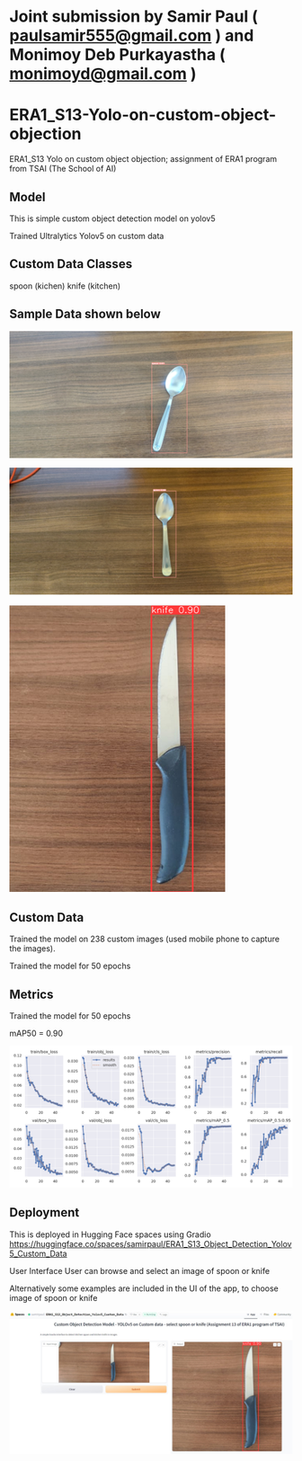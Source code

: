 # Joint submission by Samir Paul ( paulsamir555@gmail.com ) and Monimoy Deb Purkayastha ( monimoyd@gmail.com )

# ERA1_S13-Yolo-on-custom-object-objection
ERA1_S13 Yolo on custom object objection; assignment of ERA1 program from TSAI (The School of AI)

## Model
This is simple custom object detection model on yolov5

Trained Ultralytics Yolov5 on custom data

## Custom Data Classes
spoon (kichen) knife (kitchen)

## Sample Data shown below

![image](https://github.com/paulsamir2010/ERA1_S13-Yolo-on-custom-object-objection/blob/main/IMG_20230812_105427.jpg)

![image](https://github.com/paulsamir2010/ERA1_S13-Yolo-on-custom-object-objection/blob/main/IMG_20230812_105330.jpg)

![image](https://github.com/paulsamir2010/ERA1_S13-Yolo-on-custom-object-objection/blob/main/Knifedetected.png)

## Custom Data
Trained the model on 238 custom images (used mobile phone to capture the images).

Trained the model for 50 epochs

## Metrics
Trained the model for 50 epochs

mAP50 = 0.90

![image](https://github.com/paulsamir2010/ERA1_S13-Yolo-on-custom-object-objection/blob/main/metrics.png)

## Deployment
This is deployed in Hugging Face spaces using Gradio
https://huggingface.co/spaces/samirpaul/ERA1_S13_Object_Detection_Yolov5_Custom_Data

User Interface
User can browse and select an image of spoon or knife

Alternatively some examples are included in the UI of the app, to choose image of spoon or knife

![image](https://github.com/paulsamir2010/ERA1_S13-Yolo-on-custom-object-objection/blob/main/HuggingFacePic.jpg)
